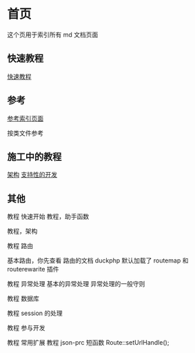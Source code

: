 # 首页

这个页用于索引所有 md 文档页面

## 快速教程
[快速教程](!tutorial.md)

## 参考
[参考索引页面](!ref/index.md)

按类文件参考

## 施工中的教程

[架构](!tutorial-arch.md)
[支持性的开发](!tutorial-support.md)




## 其他


教程 快速开始
教程，助手函数

教程，架构

教程 路由

基本路由，你先查看 路由的文档
duckphp 默认加载了 routemap 和 routerewarite 插件

教程 异常处理
基本的异常处理
异常处理的一般守则


教程 数据库

教程 session 的处理

教程 参与开发

教程 常用扩展
教程 json-prc
短函数
Route::setUrlHandle();